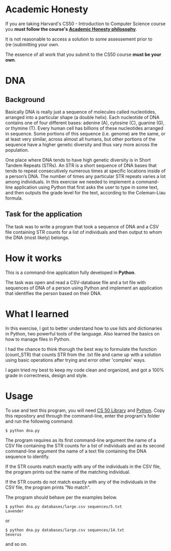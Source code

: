 # Academic Honesty
If you are taking Harvard's CS50 - Introduction to Computer Science course you **must follow the course's [Academic Honesty philosophy](https://cs50.harvard.edu/x/2021/honesty/)**.

It is not reasonable to access a solution to some assessement prior to (re-)submitting your own.

The essence of all work that you submit to the CS50 course **must be your own**. 

# DNA
## Background
Basically DNA is really just a sequence of molecules called nucleotides, arranged into a particular shape (a double helix). Each nucleotide of DNA contains one of four different bases: adenine (A), cytosine (C), guanine (G), or thymine (T). Every human cell has billions of these nucleotides arranged in sequence. Some portions of this sequence (i.e. genome) are the same, or at least very similar, across almost all humans, but other portions of the sequence have a higher genetic diversity and thus vary more across the population.

One place where DNA tends to have high genetic diversity is in Short Tandem Repeats (STRs). An STR is a short sequence of DNA bases that tends to repeat consecutively numerous times at specific locations inside of a person’s DNA. The number of times any particular STR repeats varies a lot among individuals.
In this exercise we needed to implement a command-line application using Python that first asks the user to type in some text, and then outputs the grade level for the text, according to the Coleman-Liau formula.

## Task for the application
The task was to write a program that took a sequence of DNA and a CSV file containing STR counts for a list of individuals and then output to whom the DNA (most likely) belongs.

# How it works
This is a command-line application fully developed in **Python**.

The task was open and read a CSV-database file and a txt file with sequences of DNA of a person using Python and implement an application that identifies the person based on their DNA.

# What I learned
In this exercise, I got to better understand how to use lists and dictionaries in Python, two powerful tools of the language. Also learned the basics on how to manage files in Python.

I had the chance to think thorugh the best way to formulate the function (count_STR) that counts STR from the .txt file and came up with a solution using basic operations after trying and error other 'complex' ways.

I again tried my best to keep my code clean and organized, and got a 100% grade in correctness, design and style.

# Usage
To use and test this program, you will need [CS 50 Library](https://cs50.readthedocs.io/libraries/cs50/python/) and [Python](https://www.python.org/downloads/). Copy this repository and through the command-line, enter the program's folder and run the following command:

    $ python dna.py

The program requires as its first command-line argument the name of a CSV file containing the STR counts for a list of individuals and as its second command-line argument the name of a text file containing the DNA sequence to identify. 

If the STR counts match exactly with any of the individuals in the CSV file, the program prints out the name of the matching individual.

If the STR counts do not match exactly with any of the individuals in the CSV file, the program prints "No match".

The program should behave per the examples below.

    $ python dna.py databases/large.csv sequences/5.txt
    Lavender
    
 or
 
    $ python dna.py databases/large.csv sequences/14.txt
    Severus
    
 and so on.
    
